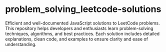 # problem_solving_leetcode-solutions
Efficient and well-documented JavaScript solutions to LeetCode problems. This repository helps developers and enthusiasts learn problem-solving techniques, algorithms, and best practices. Each solution includes detailed explanations, clean code, and examples to ensure clarity and ease of understanding.
